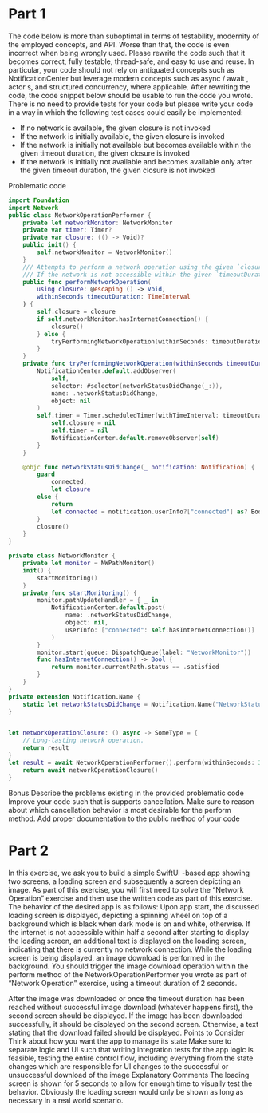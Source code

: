 
# Part 1

The code below is more than suboptimal in terms of testability, modernity of the employed concepts, and API. Worse than that, the code is even
incorrect when being wrongly used.
Please rewrite the code such that it becomes correct, fully testable, thread-safe, and easy to use and reuse. In particular, your code should not rely
on antiquated concepts such as NotificationCenter but leverage modern concepts such as async / await , actor s, and structured concurrency, where
applicable.
After rewriting the code, the code snippet below should be usable to run the code you wrote. There is no need to provide tests for your code but
please write your code in a way in which the following test cases could easily be implemented:

- If no network is available, the given closure is not invoked
- If the network is initially available, the given closure is invoked
- If the network is initially not available but becomes available within the given timeout duration, the given closure is invoked
- If the network is initially not available and becomes available only after the given timeout duration, the given closure is not invoked

Problematic code

```swift
import Foundation
import Network
public class NetworkOperationPerformer {
    private let networkMonitor: NetworkMonitor
    private var timer: Timer?
    private var closure: (() -> Void)?
    public init() {
        self.networkMonitor = NetworkMonitor()
    }
    /// Attempts to perform a network operation using the given `closure`, within the given `timeoutDuration`.
    /// If the network is not accessible within the given `timeoutDuration`, the operation is not performed.
    public func performNetworkOperation(
        using closure: @escaping () -> Void,
        withinSeconds timeoutDuration: TimeInterval
    ) {
        self.closure = closure
        if self.networkMonitor.hasInternetConnection() {
            closure()
        } else {
            tryPerformingNetworkOperation(withinSeconds: timeoutDuration)
        }
    }
    private func tryPerformingNetworkOperation(withinSeconds timeoutDuration: TimeInterval) {
        NotificationCenter.default.addObserver(
            self,
            selector: #selector(networkStatusDidChange(_:)),
            name: .networkStatusDidChange,
            object: nil
        )
        self.timer = Timer.scheduledTimer(withTimeInterval: timeoutDuration, repeats: false) { _ in
            self.closure = nil
            self.timer = nil
            NotificationCenter.default.removeObserver(self)
        }
    }

    @objc func networkStatusDidChange(_ notification: Notification) {
        guard
            connected,
            let closure
        else {
            return
            let connected = notification.userInfo?["connected"] as? Bool,
        }
        closure()
    }
}

private class NetworkMonitor {
    private let monitor = NWPathMonitor()
    init() {
        startMonitoring()
    }
    private func startMonitoring() {
        monitor.pathUpdateHandler = { _ in
            NotificationCenter.default.post(
                name: .networkStatusDidChange,
                object: nil,
                userInfo: ["connected": self.hasInternetConnection()]
            )
        }
        monitor.start(queue: DispatchQueue(label: "NetworkMonitor"))
        func hasInternetConnection() -> Bool {
            return monitor.currentPath.status == .satisfied
        }
    }
}
private extension Notification.Name {
    static let networkStatusDidChange = Notification.Name("NetworkStatusDidChange")
}


let networkOperationClosure: () async -> SomeType = {
    // Long-lasting network operation.
    return result
}
let result = await NetworkOperationPerformer().perform(withinSeconds: 3) {
    return await networkOperationClosure()
}
```

Bonus
Describe the problems existing in the provided problematic code
Improve your code such that is supports cancellation. Make sure to reason about which cancellation behavior is most desirable for the perform
method.
Add proper documentation to the public method of your code

# Part 2

In this exercise, we ask you to build a simple SwiftUI -based app showing two screens, a loading screen and subsequently a screen depicting an
image. As part of this exercise, you will first need to solve the “Network Operation” exercise and then use the written code as part of this exercise.
The behavior of the desired app is as follows:
Upon app start, the discussed loading screen is displayed, depicting a spinning wheel on top of a background which is black when dark mode is
on and white, otherwise. If the internet is not accessible within half a second after starting to display the loading screen, an additional text is
displayed on the loading screen, indicating that there is currently no network connection.
While the loading screen is being displayed, an image download is performed in the background. You should trigger the image download
operation within the perform method of the NetworkOperationPerformer you wrote as part of “Network Operation” exercise, using a timeout duration of
2 seconds.

After the image was downloaded or once the timeout duration has been reached without successful image download (whatever happens first), the
second screen should be displayed. If the image has been downloaded successfully, it should be displayed on the second screen. Otherwise, a
text stating that the download failed should be displayed.
Points to Consider
Think about how you want the app to manage its state
Make sure to separate logic and UI such that writing integration tests for the app logic is feasible, testing the entire control flow, including
everything from the state changes which are responsible for UI changes to the successful or unsuccessful download of the image
Explanatory Comments
The loading screen is shown for 5 seconds to allow for enough time to visually test the behavior. Obviously the loading screen would only be
shown as long as necessary in a real world scenario.

